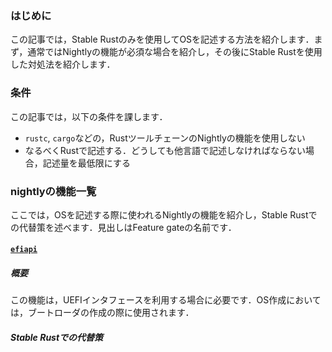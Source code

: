 ### はじめに

この記事では，Stable Rustのみを使用してOSを記述する方法を紹介します．まず，通常ではNightlyの機能が必須な場合を紹介し，その後にStable Rustを使用した対処法を紹介します．

### 条件

この記事では，以下の条件を課します．

- `rustc`, `cargo`などの，RustツールチェーンのNightlyの機能を使用しない
- なるべくRustで記述する．どうしても他言語で記述しなければならない場合，記述量を最低限にする

### nightlyの機能一覧

ここでは，OSを記述する際に使われるNightlyの機能を紹介し，Stable Rustでの代替策を述べます．見出しはFeature gateの名前です．

#### [`efiapi`](https://github.com/rust-lang/rust/issues/65815)

##### 概要

この機能は，UEFIインタフェースを利用する場合に必要です．OS作成においては，ブートローダの作成の際に使用されます．

##### Stable Rustでの代替策


